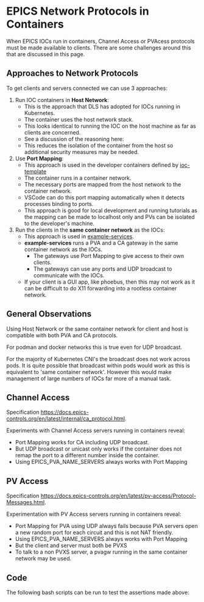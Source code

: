 # EPICS Network Protocols in Containers

When EPICS IOCs run in containers, Channel Access or PVAcess protocols must be made available to clients. There are some challenges around this that are discussed in this page.


## Approaches to Network Protocols

To get clients and servers connected we can use 3 approaches:

1. Run IOC containers in **Host Network**:
    - This is the approach that DLS has adopted for IOCs running in Kubernetes.
    - The container uses the host network stack.
    - This looks identical to running the IOC on the host machine as far as clients are concerned.
    - See a discussion of the reasoning here: [](./net_protocols.md)
    - This reduces the isolation of the container from the host so additional security measures may be needed.
2. Use **Port Mapping**:
    - This approach is used in the developer containers defined by [ioc-template](https://github.com/epics-containers/example-services)
    - The container runs in a container network.
    - The necessary ports are mapped from the host network to the container network.
    - VSCode can do this port mapping automatically when it detects processes binding to ports.
    - This approach is good for local development and running tutorials as the mapping can be made to localhost only and PVs can be isolated to the developer's machine.
3. Run the clients in the **same container network** as the IOCs:
    - This approach is used in [example-services](https://github.com/epics-containers/example-services).
    - **example-services** runs a PVA and a CA gateway in the same container network as the IOCs.
      - The gateways use Port Mapping to give access to their own clients.
      - The gateways can use any ports and UDP broadcast to communicate with the IOCs.
    - If your client is a GUI app, like phoebus, then this may not work as it can be difficult to do X11 forwarding into a rootless container network.

## General Observations

Using Host Network or the same container network for client and host is compatible with both PVA and CA protocols.

For podman and docker networks this is true even for UDP broadcast.

For the majority of Kubernetes CNI's the broadcast does not work across pods. It is quite possible that broadcast within pods would work as this is equivalent to 'same container network'. However this would make management of large numbers of IOCs far more of a manual task.


## Channel Access

Specification <https://docs.epics-controls.org/en/latest/internal/ca_protocol.html>.

Experiments with Channel Access servers running in containers reveal:
- Port Mapping works for CA including UDP broadcast.
- But UDP broadcast or unicast only works if the container does not remap the port to a different number inside the container.
- Using EPICS_PVA_NAME_SERVERS always works with Port Mapping


## PV Access

Specification <https://docs.epics-controls.org/en/latest/pv-access/Protocol-Messages.html>.

Experimentation with PV Access servers running in containers reveal:
- Port Mapping for PVA using UDP always fails because PVA servers open a new random port for each circuit and this is not NAT friendly.
- Using EPICS_PVA_NAME_SERVERS always works with Port Mapping
- But the client and server must both be PVXS
- To talk to a non PVXS server, a pvagw running in the same container network may be used.

## Code

The following bash scripts can be run to test the assertions made above:

```{literalinclude} ../demo/channel_access_tests.sh
```

```{literalinclude} ../demo/pv_access_tests.sh
```
